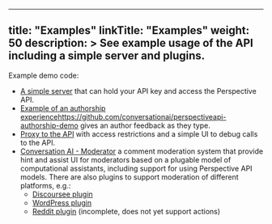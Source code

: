 
---
title: "Examples"
linkTitle: "Examples"
weight: 50
description: >
  See example usage of the API including a simple server and plugins.
---



Example demo code:

+ [A simple server](https://github.com/conversationai/perspectiveapi-simple-server) that can hold your API key and access the Perspective API.
+ [Example of an authorship experience]()https://github.com/conversationai/perspectiveapi-authorship-demo gives an author feedback as they type.
+ [Proxy to the API](https://github.com/conversationai/perspectiveapi-proxy) with access restrictions and a simple UI to debug calls to the API.</li>
+ [Conversation AI - Moderator](https://github.com/conversationai/conversationai-moderator) a comment moderation system that provide hint and assist UI for moderators based on a plugable model of computational assistants, including support for using Perspective API models. There are also plugins to support moderation of different platforms, e.g.:
    + [Discoursee plugin](https://github.com/conversationai/conversationai-moderator-discourse)
	+ [WordPress plugin](https://github.com/conversationai/conversationai-moderator-wordpress)
	+ [Reddit plugin](https://github.com/conversationai/conversationai-moderator-reddit) (incomplete, does not yet support actions)</li>

